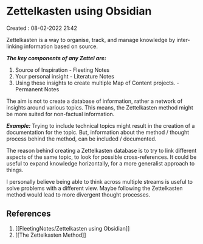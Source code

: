 # Zettelkasten using Obsidian
Created : 08-02-2022 21:42

Zettelkasten is a way to organise, track, and manage knowledge by inter-linking information based on source.

***The key components of any Zettel are:***
1. Source of Inspiration - Fleeting Notes
2. Your personal insight - Literature Notes
3. Using these insights to create multiple Map of Content projects. - Permanent Notes

The aim is not to create a database of information, rather a network of insights around various topics. This means, the Zettelkasten method might be more suited for non-factual information.

***Example:***
Trying to include technical topics might result in the creation of a documentation for the topic. But, information about the method / thought process behind the method, can be included / documented.

The reason behind creating a Zettelkasten database is to try to link different aspects of the same topic, to look for possible cross-references. It could be useful to expand knowledge horizontally, for a more generalist approach to things.

 I personally believe being able to think across multiple streams is useful to solve problems with a different view. Maybe following the Zettelkasten method would lead to more divergent thought processes.

## References
1. [[FleetingNotes/Zettelkasten using Obsidian]]
2. [[The Zettelkasten Method]]